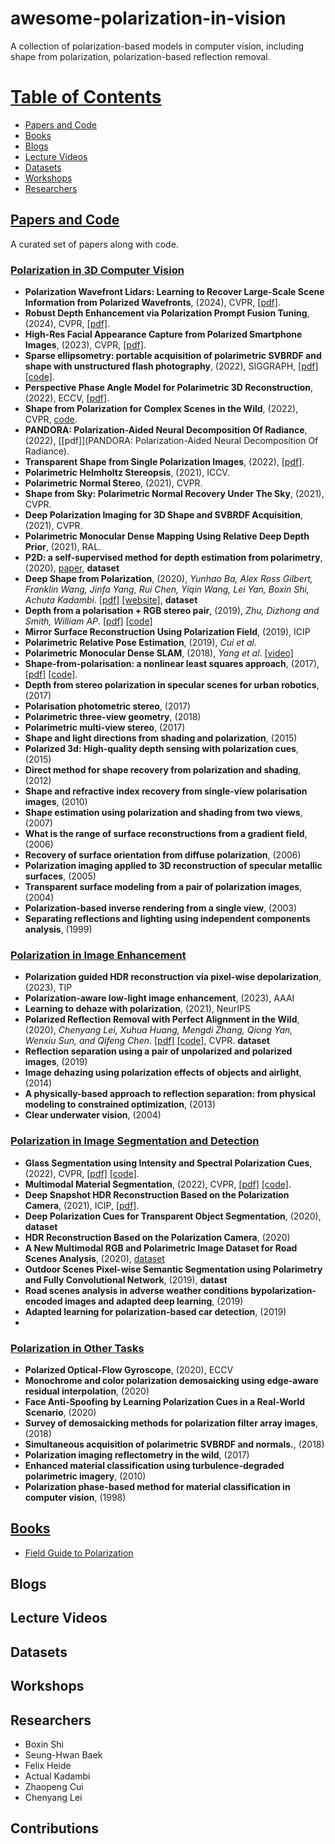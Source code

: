 # awesome-polarization-in-vision
A collection of polarization-based models in computer vision, including shape from polarization, polarization-based reflection removal.

# [Table of Contents]()

* [Papers and Code](#Papers-and-Code)
* [Books](#Books)
* [Blogs](#Blogs)
* [Lecture Videos]()
* [Datasets](#Datasets)
* [Workshops](#Workshops)
* [Researchers](#Researchers)


## [Papers and Code]()

A curated set of papers along with code.


### [Polarization in 3D Computer Vision]()
* __Polarization Wavefront Lidars: Learning to Recover Large-Scale Scene Information from Polarized Wavefronts__, (2024), CVPR, [[pdf]](https://chenyanglei.github.io/).
* __Robust Depth Enhancement via Polarization Prompt Fusion Tuning__, (2024), CVPR, [[pdf]](https://arxiv.org/abs/2404.04318).
* __High-Res Facial Appearance Capture from Polarized Smartphone Images__, (2023), CVPR, [[pdf]](https://arxiv.org/pdf/2212.01160.pdf).
* __Sparse ellipsometry: portable acquisition of polarimetric SVBRDF and shape with unstructured flash photography__, (2022), SIGGRAPH, [[pdf]](https://dl.acm.org/doi/pdf/10.1145/3528223.3530075) [[code]](https://github.com/KAIST-VCLAB/SparseEllipsometry.git).
* __Perspective Phase Angle Model for Polarimetric 3D Reconstruction__, (2022), ECCV, [[pdf]](https://arxiv.org/pdf/2207.09629v2).
* __Shape from Polarization for Complex Scenes in the Wild__, (2022), CVPR, [code](https://github.com/ChenyangLEI/sfp-wild). 
* __PANDORA: Polarization-Aided Neural Decomposition Of Radiance__, (2022), [[pdf]](PANDORA: Polarization-Aided Neural Decomposition Of Radiance).
* __Transparent Shape from Single Polarization Images__, (2022), [[pdf]](https://arxiv.org/pdf/2204.06331v4).
* __Polarimetric Helmholtz Stereopsis__, (2021), ICCV. 
* __Polarimetric Normal Stereo__, (2021), CVPR. 
* __Shape from Sky: Polarimetric Normal Recovery Under The Sky__, (2021), CVPR. 
* __Deep Polarization Imaging for 3D Shape and SVBRDF Acquisition__, (2021), CVPR. 
* __Polarimetric Monocular Dense Mapping Using Relative Deep Depth Prior__, (2021), RAL. 
* __P2D: a self-supervised method for depth estimation from polarimetry__, (2020), [paper](https://arxiv.org/pdf/2007.07567.pdf), **dataset**
* __Deep Shape from Polarization__, (2020), _Yunhao Ba, Alex Ross Gilbert, Franklin Wang, Jinfa Yang, Rui Chen, Yiqin Wang, Lei Yan, Boxin Shi, Achuta Kadambi_. [[pdf]](https://arxiv.org/abs/1903.10210) [[website]](https://visual.ee.ucla.edu/deepsfp.htm), **dataset**
* __Depth from a polarisation + RGB stereo pair__, (2019), _Zhu, Dizhong and Smith, William AP_. [[pdf]](https://arxiv.org/abs/1903.12061) [[code]](https://github.com/AmosZhu/CVPR2019) 
* __Mirror Surface Reconstruction Using Polarization Field__, (2019), ICIP
* __Polarimetric Relative Pose Estimation__, (2019), _Cui et al._
* __Polarimetric Monocular Dense SLAM__, (2018), _Yang et al_. [[video]](https://www.bilibili.com/video/BV1QL41177Sd)
* __Shape-from-polarisation: a nonlinear least squares approach__, (2017), [[pdf]](https://openaccess.thecvf.com/content_ICCV_2017_workshops/papers/w43/Yu_Shape-From-Polarisation_A_Nonlinear_ICCV_2017_paper.pdf) [[code]](https://github.com/waps101/polarisation_optimisation).
* __Depth from stereo polarization in specular scenes for urban robotics__, (2017)
* __Polarisation photometric stereo__, (2017)
* __Polarimetric three-view geometry__, (2018)
* __Polarimetric multi-view stereo__, (2017)
* __Shape and light directions from shading and polarization__, (2015)
* __Polarized 3d: High-quality depth sensing with polarization cues__, (2015)
* __Direct method for shape recovery from polarization and shading__, (2012)
* __Shape and refractive index recovery from single-view polarisation images__, (2010)
* __Shape estimation using polarization and shading from two views__, (2007)
* __What is the range of surface reconstructions from a gradient field__,  (2006)
* __Recovery of surface orientation from diffuse polarization__, (2006)
* __Polarization imaging applied to 3D reconstruction of specular metallic surfaces__, (2005)
* __Transparent surface modeling from a pair of polarization images__, (2004)
* __Polarization-based inverse rendering from a single view__, (2003)
* __Separating reflections and lighting using independent components analysis__, (1999)




### [Polarization in Image Enhancement]()
* __Polarization guided HDR reconstruction via pixel-wise depolarization__, (2023), TIP
* __Polarization-aware low-light image enhancement__, (2023), AAAI
* __Learning to dehaze with polarization__, (2021), NeurIPS
* __Polarized Reflection Removal with Perfect Alignment in the Wild__, (2020), _Chenyang Lei, Xuhua Huang, Mengdi Zhang, Qiong Yan, Wenxiu Sun, and Qifeng Chen_. [[pdf]](https://cqf.io/papers/Polarized_Reflection_Removal_CVPR2020.pdf) [[code]](https://github.com/ChenyangLEI/CVPR2020-Polarized-Reflection-Removal-with-Perfect-Alignment), CVPR. **dataset**
* __Reflection separation using a pair of unpolarized and polarized images__, (2019)
* __Image dehazing using polarization effects of objects and airlight__, (2014)
* __A physically-based approach to reflection separation: from physical modeling to constrained optimization__, (2013)
* __Clear underwater vision__, (2004)

### [Polarization in Image Segmentation and Detection]()

* __Glass Segmentation using Intensity and Spectral Polarization Cues__, (2022), CVPR, [[pdf]](https://openaccess.thecvf.com/content/CVPR2022/papers/Mei_Glass_Segmentation_Using_Intensity_and_Spectral_Polarization_Cues_CVPR_2022_paper.pdf) [[code]](https://github.com/Mhaiyang/CVPR2022_PGSNet).
* __Multimodal Material Segmentation__, (2022), CVPR, [[pdf]](https://vision.ist.i.kyoto-u.ac.jp/pubs/YLiang_CVPR22.pdf) [[code]](https://github.com/kyotovision-public/multimodal-material-segmentation).
* __Deep Snapshot HDR Reconstruction Based on the Polarization Camera__, (2021), ICIP, [[pdf]](https://arxiv.org/abs/2105.05824).
* __Deep Polarization Cues for Transparent Object Segmentation__, (2020), **dataset**
* __HDR Reconstruction Based on the Polarization Camera__, (2020)
* __A New Multimodal RGB and Polarimetric Image Dataset for Road Scenes Analysis__, (2020), [dataset](http://pagesperso.litislab.fr/rblin/databases/)
* __Outdoor Scenes Pixel-wise Semantic Segmentation using Polarimetry and Fully Convolutional Network__, (2019), **datast**
* __Road scenes analysis in adverse weather conditions bypolarization-encoded images and adapted deep learning__, (2019)
* __Adapted learning for polarization-based car detection__, (2019)
* 


### [Polarization in Other Tasks]()

* __Polarized Optical-Flow Gyroscope__, (2020), ECCV
* __Monochrome and color polarization demosaicking using edge-aware residual interpolation__, (2020)
* __Face Anti-Spoofing by Learning Polarization Cues in a Real-World Scenario__, (2020)
* __Survey of demosaicking methods for polarization filter array images__, (2018)
* __Simultaneous acquisition of polarimetric SVBRDF and normals.__, (2018)
* __Polarization imaging reflectometry in the wild__, (2017)
* __Enhanced material classification using turbulence-degraded polarimetric imagery__, (2010)
* __Polarization phase-based method for material classification in computer vision__, (1998)


## [Books]()

* [Field Guide to Polarization](https://www.spiedigitallibrary.org/ebooks/FG/Field-Guide-to-Polarization/eISBN-9780819478207/10.1117/3.626141)




## Blogs



## Lecture Videos 





## Datasets



## Workshops



## Researchers
- Boxin Shi
- Seung-Hwan Baek
- Felix Heide
- Actual Kadambi
- Zhaopeng Cui
- Chenyang Lei


## Contributions

